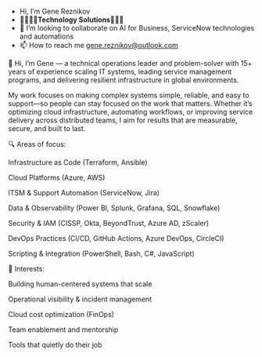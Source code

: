 - Hi, I’m Gene Reznikov
- 🕌🗼🗽🏰**Technology Solutions**🏯💒🌉
- 💞️ I’m looking to collaborate on AI for Business, ServiceNow technologies and automations
- 📫 How to reach me gene.reznikov@outlook.com

<!---
greznikov001/greznikov001 is a ✨ special ✨ repository because its `README.md` (this file) appears on your GitHub profile.
You can click the Preview link to take a look at your changes.
--->
👋 Hi, I’m Gene — a technical operations leader and problem-solver with 15+ years of experience scaling IT systems, leading service management programs, and delivering resilient infrastructure in global environments.

My work focuses on making complex systems simple, reliable, and easy to support—so people can stay focused on the work that matters. Whether it’s optimizing cloud infrastructure, automating workflows, or improving service delivery across distributed teams, I aim for results that are measurable, secure, and built to last.

🔍 Areas of focus:

Infrastructure as Code (Terraform, Ansible)

Cloud Platforms (Azure, AWS)

ITSM & Support Automation (ServiceNow, Jira)

Data & Observability (Power BI, Splunk, Grafana, SQL, Snowflake)

Security & IAM (CISSP, Okta, BeyondTrust, Azure AD, zScaler)

DevOps Practices (CI/CD, GitHub Actions, Azure DevOps, CircleCI)

Scripting & Integration (PowerShell, Bash, C#, JavaScript)

🧠 Interests:

Building human-centered systems that scale

Operational visibility & incident management

Cloud cost optimization (FinOps)

Team enablement and mentorship

Tools that quietly do their job

